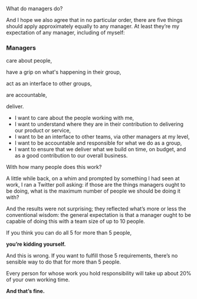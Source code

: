 What do managers do?

<!-- Note -->
And I hope we also agree that in no particular order, there are five
things should apply approximately equally to any manager. At least
they’re my expectation of any manager, including of myself:


###  Managers

care about people,

have a grip on what's happening in their group,

act as an interface to other groups,

are accountable,

deliver.

<!-- Note -->

* I want to care about the people working with me,
* I want to understand where they are in their contribution to
  delivering our product or service,
* I want to be an interface to other teams, via other managers at my
  level,
* I want to be accountable and responsible for what we do as a group,
* I want to ensure that we deliver what we build on time, on budget,
  and as a good contribution to our overall business.


With how many people does this work?

<!-- Note -->
A little while back, on a whim and prompted by something I had seen at
work, I ran a Twitter poll asking: if those are the things managers
ought to be doing, what is the maximum number of people we should be
doing it with?


<!-- .slide: data-background-image="images/poll.png" data-background-size="contain" -->

<!-- Note -->
And the results were not surprising; they reflected what’s more or
less the conventional wisdom: the general expectation is that a
manager ought to be capable of doing this with a team size of up to 10
people.


If you think you can do all 5 for more than 5 people,

**you’re kidding yourself.**

<!-- Note -->
And this is wrong. If you want to fulfill those 5 requirements,
there’s no sensible way to do that for more than 5 people.


Every person for whose work you hold responsibility will take up about
20% of your own working time.

**And that’s fine.**

<!-- Note -->

